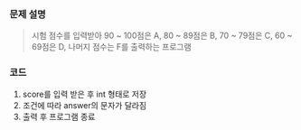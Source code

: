 ### 문제 설명
> 시험 점수를 입력받아 90 ~ 100점은 A, 80 ~ 89점은 B, 70 ~ 79점은 C, 60 ~ 69점은 D, 나머지 점수는 F를 출력하는 프로그램

### 코드
1. score를 입력 받은 후 int 형태로 저장
2. 조건에 따라 answer의 문자가 달라짐
3. 출력 후 프로그램 종료